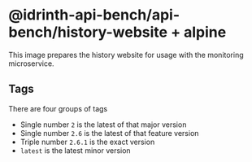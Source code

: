 # @idrinth-api-bench/api-bench/history-website + alpine

This image prepares the history website for usage with the monitoring
microservice.

## Tags

There are four groups of tags

- Single number `2` is the latest of that major version
- Single number `2.6` is the latest of that feature version
- Triple number `2.6.1` is the exact version
- `latest` is the latest minor version
